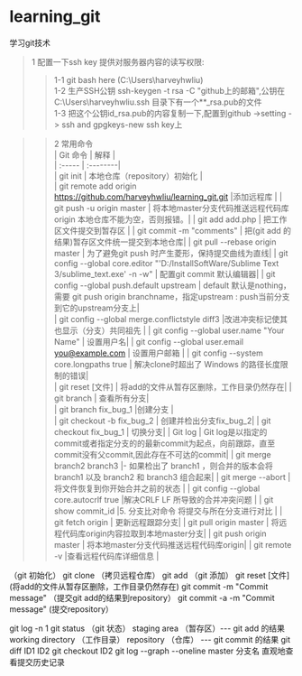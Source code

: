 # learning_git  
学习git技术  

>1 配置一下ssh key 提供对服务器内容的读写权限:   
>>1-1 git bash here (C:\Users\harveyhwliu)  
>>1-2 生产SSH公钥 ssh-keygen -t rsa -C "github上的邮箱",公钥在C:\Users\harveyhwliu\.ssh 目录下有一个**_rsa.pub的文件  
>>1-3 把这个公钥id_rsa.pub的内容复制一下,配置到github ->setting -> ssh and gpgkeys-new ssh key上  


>>2 常用命令  
 | Git 命令    |    解释 |  
 | :-----  | :--------|  
 | git init    | 本地仓库（repository）初始化 |  
 | git remote add origin https://github.com/harveyhwliu/learning_git.git   |添加远程库 | 
 | git push -u origin master    | 将本地master分支代码推送远程代码库origin  本地仓库不能为空，否则报错。| 
 | git add add.php     | 把工作区文件提交到暂存区 | 
 | git commit -m "comments"     | 把(git add 的结果)暂存区文件统一提交到本地仓库| 
 | git pull --rebase origin master     | 为了避免git push 时产生菱形，保持提交曲线为直线| 
 | git config --global core.editor "'D:/InstallSoftWare/Sublime Text 3/sublime_text.exe' -n -w"     | 配置git commit 默认编辑器| 
 | git config --global push.default upstream     | default 默认是nothing，需要 git push origin branchname，指定upstream : push当前分支到它的upstream分支上|  
 | git config --global merge.conflictstyle diff3     |改进冲突标记使其也显示（分支）共同祖先 | 
 | git config --global user.name "Your Name"     | 设置用户名| 
 | git config --global user.email you@example.com     | 设置用户邮箱 | 
 | git config --system core.longpaths true     | 解决clone时超出了 Windows 的路径长度限制的错误|  
 | git reset \[文件\]     | 将add的文件从暂存区删除，工作目录仍然存在| 
 | git branch     | 查看所有分支|  
 | git branch fix_bug_1     |创建分支 |  
 | git checkout -b fix_bug_2      | 创建并检出分支fix_bug_2| 
 | git checkout fix_bug_1     | 切换分支| 
 | Git log     | Git log是以指定的commit或者指定分支的的最新commit为起点，向前跟踪，直至commit没有父commit,因此存在不可达的commit| 
 | git merge branch2 branch3     |-	如果检出了 branch1 ，则合并的版本会将 branch1 以及 branch2 和 branch3 组合起来| 
 | git merge --abort     |将文件恢复到你开始合并之前的状态 | 
 | git config --global core.autocrlf true     |解决CRLF LF 所导致的合并冲突问题 | 
 |  git show commit_id    |5.	分支比对命令 将提交与所在分支进行对比 | 
 |  git fetch origin    | 更新远程跟踪分支| 
 | git pull origin master     | 将远程代码库origin内容拉取到本地master分支| 
 |  git push origin master    | 将本地master分支代码推送远程代码库origin| 
 |  git remote -v     |查看远程代码库详细信息 | 


（git 初始化）
git clone （拷贝远程仓库）
git add （git 添加）
git reset [文件]  (将add的文件从暂存区删除，工作目录仍然存在)
git commit -m "Commit message"  （提交git add的结果到repository）
git commit -a -m "Commit message"  (提交repository）

git log -n  1
git status （git 状态）
staging area （暂存区）--- git add 的结果
working directory （工作目录）
repository	（仓库） --- git commit 的结果
git diff ID1 ID2
git checkout ID2
git log --graph --oneline master 分支名  直观地查看提交历史记录
